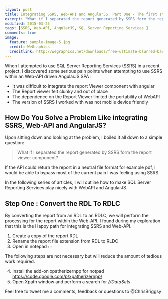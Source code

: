 ```yaml
---
layout: post
title: Integrating SSRS, Web-API and AngularJS: Part One - The first step towards integration
excerpt: "What if I separated the report generated by SSRS form the report viewer component?"
modified: 2015-03-25
tags: [SSRS, Web-API, AngularJS, SQL Server Reporting Services ]
comments: true
image:
  feature: sample-image-5.jpg
  credit: WeGraphics
  creditlink: http://wegraphics.net/downloads/free-ultimate-blurred-background-pack/
---
```


When I attempted to use SQL Server Reporting Services (SSRS) in a recent project. I discovered some serious pain points when attempting to use SSRS within an Web-API driven AngularJS SPA :

* It was difficult to integrate the report Viewer component with angular
* The Report viewer felt clunky and out of place
* The dependence on the Report Viewer limited the portability of WebAPI
* The version of SSRS I worked with was not mobile device friendly


## How Do You Solve a Problem Like integrating SSRS, Web-API and AngularJS?

Upon sitting down and looking at the problem, I boiled it all down to a simple question: 

>What if I separated the report generated by SSRS form the report viewer component?

If the API could return the report in a neutral file format for example pdf, I would be able to bypass most of the current pain I was feeling using SSRS.

In the following series of articles, I will outline how to make SQL Server Reporting Services play nicely with WebAPI and AngularJS.

## Step One : Convert the RDL To  RDLC
By converting the report from an RDL to an RDLC, we will perform the processing for the report within the Web-API. I found during my exploration that this is the Happy path for integrating SSRS and Web-API.

1.	Create a copy of the report RDL
2.	Rename the report file extension from RDL to RLDC
3.	Open in notepad++

 The following steps are not necessary but will reduce the amount of tedious work required.

4.	Install the add-on xpatherizernpp for notpad https://code.google.com/p/xpatherizernpp/
5.	Open  Xpath window and perform a search for *//DataSets*

Feel free to tweet me a comments, feedback or questions to @ChrisBriggsy

